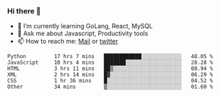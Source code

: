 ### Hi there 👋

- 🌱 I’m currently learning GoLang, React, MySQL
- 💬 Ask me about Javascript, Productivity tools 
- 📫 How to reach me: [Mail](mailto:kvaishak47@gmail.com) or [twitter](https://twitter.com/kvaish4k)

<!--START_SECTION:waka-->

```text
Python         17 hrs 7 mins   ████████████░░░░░░░░░░░░░   48.05 %
JavaScript     10 hrs 4 mins   ███████░░░░░░░░░░░░░░░░░░   28.28 %
HTML           3 hrs 11 mins   ██▒░░░░░░░░░░░░░░░░░░░░░░   08.94 %
XML            2 hrs 14 mins   █▓░░░░░░░░░░░░░░░░░░░░░░░   06.29 %
CSS            1 hr 36 mins    █░░░░░░░░░░░░░░░░░░░░░░░░   04.52 %
Other          34 mins         ▒░░░░░░░░░░░░░░░░░░░░░░░░   01.60 %
```

<!--END_SECTION:waka-->
